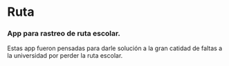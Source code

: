 # Ruta

### App para rastreo de ruta escolar.

Estas app fueron pensadas para darle solución a la gran catidad de faltas a la universidad por perder la ruta escolar.
